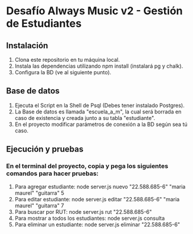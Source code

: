 # Desafío Always Music v2 - Gestión de Estudiantes

## Instalación

1. Clona este repositorio en tu máquina local.
2. Instala las dependencias utilizando npm install (instalará pg y chalk).
3. Configura la BD (ve al siguiente punto).

## Base de datos

1. Ejecuta el Script en la Shell de Psql (Debes tener instalado Postgres).
2. La Base de datos es llamada "escuela_a_m", la cual será borrada en caso de existencia y creada junto a su tabla "estudiante".
3. En el proyecto modificar parámetros de conexión a la BD según sea tú caso.

## Ejecución y pruebas

### En el terminal del proyecto, copia y pega los siguientes comandos para hacer pruebas:

1. Para agregar estudiante: node server.js nuevo "22.588.685-6" "maria maurel" "guitarra" 5 
2. Para editar estudiante: node server.js editar "22.588.685-6" "maria maurel" "guitarra" 7
3. Para buscar por RUT: node server.js rut "22.588.685-6"
4. Para mostrar a todos los estudiantes: node server.js consulta 
5. Para eliminar un estudiante: node server.js eliminar "22.588.685-6"


